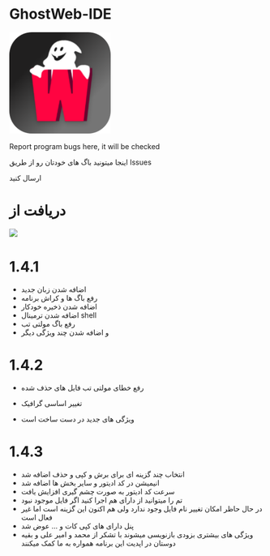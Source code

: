 # GhostWeb-IDE
<img src="https://raw.githubusercontent.com/Arashvscode/GhostWeb_IDE/main/GhostIcon_background.png" width="200" high="200"/>


Report program bugs here, it will be checked


اینجا میتونید باگ های خودتان رو از طریق Issues

ارسال کنید


# دریافت از

<a href="https://myket.ir/app/Ninja.coder.Ghostemane.code?utm_source=search-ads-gift&utm_medium=cpc"><img src="https://myket.ir/core/images/logo/get-en.png" /> </a>
# 1.4.1

- اضافه شدن زبان جدید
- رفع باگ ها و کراش برنامه
- اضافه شدن ذخیره خودکار
- اضافه شدن ترمینال shell
- رفع باگ مولتی تب
- و اضافه شدن چند ویژگی دیگر


# 1.4.2

- رفع خطای مولتی تب فایل های حذف شده


- تغییر اساسی گرافیک

- ویژگی های جدید در دست ساخت است


# 1.4.3

- انتخاب چند گزینه ای برای برش و کپی و حذف اضافه شد
- انیمیشن در کد ادیتور و سایر بخش ها اضافه شد
- سرعت کد ادیتور به صورت چشم گیری افزایش یافت
- تم را میتوانید از دارای هم اجرا کنید اگر فایل موجود نبود
- در حال حاظر امکان تغییر نام فایل وجود ندارد ولی هم اکنون این گزینه است اما غیر فعال است
- پنل دارای های کپی کات و ... عوض شد
- ویژگی های بیشتری بزودی بازنویسی میشوند
 با تشکر از محمد و امیر علی و بقیه دوستان در اپدیت این برنامه همواره به ما کمک میکنند 
